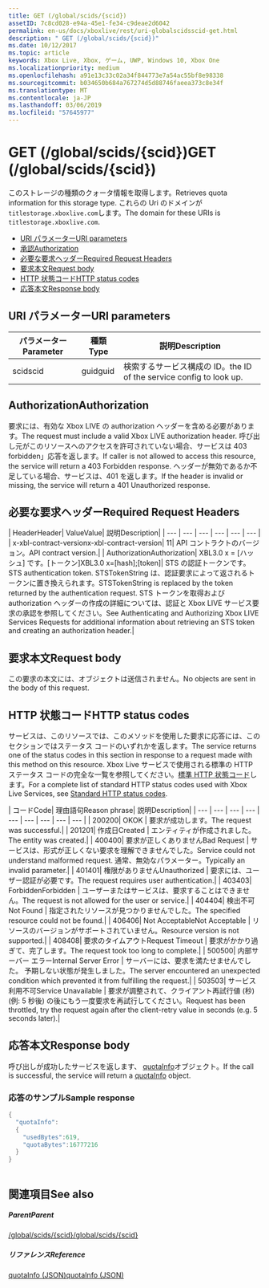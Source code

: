 ```yaml
---
title: GET (/global/scids/{scid})
assetID: 7c8cd028-e94a-45e1-fe34-c9deae2d6042
permalink: en-us/docs/xboxlive/rest/uri-globalscidsscid-get.html
description: " GET (/global/scids/{scid})"
ms.date: 10/12/2017
ms.topic: article
keywords: Xbox Live, Xbox, ゲーム, UWP, Windows 10, Xbox One
ms.localizationpriority: medium
ms.openlocfilehash: a91e13c33c02a34f844773e7a54ac55bf8e98338
ms.sourcegitcommit: b034650b684a767274d5d88746faeea373c8e34f
ms.translationtype: MT
ms.contentlocale: ja-JP
ms.lasthandoff: 03/06/2019
ms.locfileid: "57645977"
---
```

# <a name="get-globalscidsscid"></a><span data-ttu-id="f9f62-104">GET (/global/scids/{scid})</span><span class="sxs-lookup"><span data-stu-id="f9f62-104">GET (/global/scids/{scid})</span></span>
<span data-ttu-id="f9f62-105">このストレージの種類のクォータ情報を取得します。</span><span class="sxs-lookup"><span data-stu-id="f9f62-105">Retrieves quota information for this storage type.</span></span> <span data-ttu-id="f9f62-106">これらの Uri のドメインが`titlestorage.xboxlive.com`します。</span><span class="sxs-lookup"><span data-stu-id="f9f62-106">The domain for these URIs is `titlestorage.xboxlive.com`.</span></span>
 
  * [<span data-ttu-id="f9f62-107">URI パラメーター</span><span class="sxs-lookup"><span data-stu-id="f9f62-107">URI parameters</span></span>](#ID4EX)
  * [<span data-ttu-id="f9f62-108">承認</span><span class="sxs-lookup"><span data-stu-id="f9f62-108">Authorization</span></span>](#ID4ECB)
  * [<span data-ttu-id="f9f62-109">必要な要求ヘッダー</span><span class="sxs-lookup"><span data-stu-id="f9f62-109">Required Request Headers</span></span>](#ID4ENB)
  * [<span data-ttu-id="f9f62-110">要求本文</span><span class="sxs-lookup"><span data-stu-id="f9f62-110">Request body</span></span>](#ID4EWC)
  * [<span data-ttu-id="f9f62-111">HTTP 状態コード</span><span class="sxs-lookup"><span data-stu-id="f9f62-111">HTTP status codes</span></span>](#ID4EBD)
  * [<span data-ttu-id="f9f62-112">応答本文</span><span class="sxs-lookup"><span data-stu-id="f9f62-112">Response body</span></span>](#ID4EUAAC)
 
<a id="ID4EX"></a>

 
## <a name="uri-parameters"></a><span data-ttu-id="f9f62-113">URI パラメーター</span><span class="sxs-lookup"><span data-stu-id="f9f62-113">URI parameters</span></span>
 
| <span data-ttu-id="f9f62-114">パラメーター</span><span class="sxs-lookup"><span data-stu-id="f9f62-114">Parameter</span></span>| <span data-ttu-id="f9f62-115">種類</span><span class="sxs-lookup"><span data-stu-id="f9f62-115">Type</span></span>| <span data-ttu-id="f9f62-116">説明</span><span class="sxs-lookup"><span data-stu-id="f9f62-116">Description</span></span>| 
| --- | --- | --- | 
| <span data-ttu-id="f9f62-117">scid</span><span class="sxs-lookup"><span data-stu-id="f9f62-117">scid</span></span>| <span data-ttu-id="f9f62-118">guid</span><span class="sxs-lookup"><span data-stu-id="f9f62-118">guid</span></span>| <span data-ttu-id="f9f62-119">検索するサービス構成の ID。</span><span class="sxs-lookup"><span data-stu-id="f9f62-119">the ID of the service config to look up.</span></span>| 
  
<a id="ID4ECB"></a>

 
## <a name="authorization"></a><span data-ttu-id="f9f62-120">Authorization</span><span class="sxs-lookup"><span data-stu-id="f9f62-120">Authorization</span></span>
 
<span data-ttu-id="f9f62-121">要求には、有効な Xbox LIVE の authorization ヘッダーを含める必要があります。</span><span class="sxs-lookup"><span data-stu-id="f9f62-121">The request must include a valid Xbox LIVE authorization header.</span></span> <span data-ttu-id="f9f62-122">呼び出し元がこのリソースへのアクセスを許可されていない場合、サービスは 403 forbidden」応答を返します。</span><span class="sxs-lookup"><span data-stu-id="f9f62-122">If caller is not allowed to access this resource, the service will return a 403 Forbidden response.</span></span> <span data-ttu-id="f9f62-123">ヘッダーが無効であるか不足している場合、サービスは、401 を返します。</span><span class="sxs-lookup"><span data-stu-id="f9f62-123">If the header is invalid or missing, the service will return a 401 Unauthorized response.</span></span> 
  
<a id="ID4ENB"></a>

 
## <a name="required-request-headers"></a><span data-ttu-id="f9f62-124">必要な要求ヘッダー</span><span class="sxs-lookup"><span data-stu-id="f9f62-124">Required Request Headers</span></span>
 
| <span data-ttu-id="f9f62-125">Header</span><span class="sxs-lookup"><span data-stu-id="f9f62-125">Header</span></span>| <span data-ttu-id="f9f62-126">Value</span><span class="sxs-lookup"><span data-stu-id="f9f62-126">Value</span></span>| <span data-ttu-id="f9f62-127">説明</span><span class="sxs-lookup"><span data-stu-id="f9f62-127">Description</span></span>| 
| --- | --- | --- | --- | --- | --- | 
| <span data-ttu-id="f9f62-128">x-xbl-contract-version</span><span class="sxs-lookup"><span data-stu-id="f9f62-128">x-xbl-contract-version</span></span>| <span data-ttu-id="f9f62-129">1</span><span class="sxs-lookup"><span data-stu-id="f9f62-129">1</span></span>| <span data-ttu-id="f9f62-130">API コントラクトのバージョン。</span><span class="sxs-lookup"><span data-stu-id="f9f62-130">API contract version.</span></span>| 
| <span data-ttu-id="f9f62-131">Authorization</span><span class="sxs-lookup"><span data-stu-id="f9f62-131">Authorization</span></span>| <span data-ttu-id="f9f62-132">XBL3.0 x = [ハッシュ] です。[トークン]</span><span class="sxs-lookup"><span data-stu-id="f9f62-132">XBL3.0 x=[hash];[token]</span></span>| <span data-ttu-id="f9f62-133">STS の認証トークンです。</span><span class="sxs-lookup"><span data-stu-id="f9f62-133">STS authentication token.</span></span> <span data-ttu-id="f9f62-134">STSTokenString は、認証要求によって返されるトークンに置き換えられます。</span><span class="sxs-lookup"><span data-stu-id="f9f62-134">STSTokenString is replaced by the token returned by the authentication request.</span></span> <span data-ttu-id="f9f62-135">STS トークンを取得および authorization ヘッダーの作成の詳細については、認証と Xbox LIVE サービス要求の承認を参照してください。</span><span class="sxs-lookup"><span data-stu-id="f9f62-135">See Authenticating and Authorizing Xbox LIVE Services Requests for additional information about retrieving an STS token and creating an authorization header.</span></span>| 
  
<a id="ID4EWC"></a>

 
## <a name="request-body"></a><span data-ttu-id="f9f62-136">要求本文</span><span class="sxs-lookup"><span data-stu-id="f9f62-136">Request body</span></span>
 
<span data-ttu-id="f9f62-137">この要求の本文には、オブジェクトは送信されません。</span><span class="sxs-lookup"><span data-stu-id="f9f62-137">No objects are sent in the body of this request.</span></span>
  
<a id="ID4EBD"></a>

 
## <a name="http-status-codes"></a><span data-ttu-id="f9f62-138">HTTP 状態コード</span><span class="sxs-lookup"><span data-stu-id="f9f62-138">HTTP status codes</span></span> 
 
<span data-ttu-id="f9f62-139">サービスは、このリソースでは、このメソッドを使用した要求に応答には、このセクションではステータス コードのいずれかを返します。</span><span class="sxs-lookup"><span data-stu-id="f9f62-139">The service returns one of the status codes in this section in response to a request made with this method on this resource.</span></span> <span data-ttu-id="f9f62-140">Xbox Live サービスで使用される標準の HTTP ステータス コードの完全な一覧を参照してください。[標準 HTTP 状態コード](../../additional/httpstatuscodes.md)します。</span><span class="sxs-lookup"><span data-stu-id="f9f62-140">For a complete list of standard HTTP status codes used with Xbox Live Services, see [Standard HTTP status codes](../../additional/httpstatuscodes.md).</span></span>
 
| <span data-ttu-id="f9f62-141">コード</span><span class="sxs-lookup"><span data-stu-id="f9f62-141">Code</span></span>| <span data-ttu-id="f9f62-142">理由語句</span><span class="sxs-lookup"><span data-stu-id="f9f62-142">Reason phrase</span></span>| <span data-ttu-id="f9f62-143">説明</span><span class="sxs-lookup"><span data-stu-id="f9f62-143">Description</span></span>| 
| --- | --- | --- | --- | --- | --- | --- | --- | --- | 
| <span data-ttu-id="f9f62-144">200</span><span class="sxs-lookup"><span data-stu-id="f9f62-144">200</span></span>| <span data-ttu-id="f9f62-145">OK</span><span class="sxs-lookup"><span data-stu-id="f9f62-145">OK</span></span> | <span data-ttu-id="f9f62-146">要求が成功します。</span><span class="sxs-lookup"><span data-stu-id="f9f62-146">The request was successful.</span></span>| 
| <span data-ttu-id="f9f62-147">201</span><span class="sxs-lookup"><span data-stu-id="f9f62-147">201</span></span>| <span data-ttu-id="f9f62-148">作成日</span><span class="sxs-lookup"><span data-stu-id="f9f62-148">Created</span></span> | <span data-ttu-id="f9f62-149">エンティティが作成されました。</span><span class="sxs-lookup"><span data-stu-id="f9f62-149">The entity was created.</span></span>| 
| <span data-ttu-id="f9f62-150">400</span><span class="sxs-lookup"><span data-stu-id="f9f62-150">400</span></span>| <span data-ttu-id="f9f62-151">要求が正しくありません</span><span class="sxs-lookup"><span data-stu-id="f9f62-151">Bad Request</span></span> | <span data-ttu-id="f9f62-152">サービスは、形式が正しくない要求を理解できませんでした。</span><span class="sxs-lookup"><span data-stu-id="f9f62-152">Service could not understand malformed request.</span></span> <span data-ttu-id="f9f62-153">通常、無効なパラメーター。</span><span class="sxs-lookup"><span data-stu-id="f9f62-153">Typically an invalid parameter.</span></span>| 
| <span data-ttu-id="f9f62-154">401</span><span class="sxs-lookup"><span data-stu-id="f9f62-154">401</span></span>| <span data-ttu-id="f9f62-155">権限がありません</span><span class="sxs-lookup"><span data-stu-id="f9f62-155">Unauthorized</span></span> | <span data-ttu-id="f9f62-156">要求には、ユーザー認証が必要です。</span><span class="sxs-lookup"><span data-stu-id="f9f62-156">The request requires user authentication.</span></span>| 
| <span data-ttu-id="f9f62-157">403</span><span class="sxs-lookup"><span data-stu-id="f9f62-157">403</span></span>| <span data-ttu-id="f9f62-158">Forbidden</span><span class="sxs-lookup"><span data-stu-id="f9f62-158">Forbidden</span></span> | <span data-ttu-id="f9f62-159">ユーザーまたはサービスは、要求することはできません。</span><span class="sxs-lookup"><span data-stu-id="f9f62-159">The request is not allowed for the user or service.</span></span>| 
| <span data-ttu-id="f9f62-160">404</span><span class="sxs-lookup"><span data-stu-id="f9f62-160">404</span></span>| <span data-ttu-id="f9f62-161">検出不可</span><span class="sxs-lookup"><span data-stu-id="f9f62-161">Not Found</span></span> | <span data-ttu-id="f9f62-162">指定されたリソースが見つかりませんでした。</span><span class="sxs-lookup"><span data-stu-id="f9f62-162">The specified resource could not be found.</span></span>| 
| <span data-ttu-id="f9f62-163">406</span><span class="sxs-lookup"><span data-stu-id="f9f62-163">406</span></span>| <span data-ttu-id="f9f62-164">Not Acceptable</span><span class="sxs-lookup"><span data-stu-id="f9f62-164">Not Acceptable</span></span> | <span data-ttu-id="f9f62-165">リソースのバージョンがサポートされていません。</span><span class="sxs-lookup"><span data-stu-id="f9f62-165">Resource version is not supported.</span></span>| 
| <span data-ttu-id="f9f62-166">408</span><span class="sxs-lookup"><span data-stu-id="f9f62-166">408</span></span>| <span data-ttu-id="f9f62-167">要求のタイムアウト</span><span class="sxs-lookup"><span data-stu-id="f9f62-167">Request Timeout</span></span> | <span data-ttu-id="f9f62-168">要求がかかり過ぎて、完了します。</span><span class="sxs-lookup"><span data-stu-id="f9f62-168">The request took too long to complete.</span></span>| 
| <span data-ttu-id="f9f62-169">500</span><span class="sxs-lookup"><span data-stu-id="f9f62-169">500</span></span>| <span data-ttu-id="f9f62-170">内部サーバー エラー</span><span class="sxs-lookup"><span data-stu-id="f9f62-170">Internal Server Error</span></span> | <span data-ttu-id="f9f62-171">サーバーには、要求を満たせませんでした。 予期しない状態が発生しました。</span><span class="sxs-lookup"><span data-stu-id="f9f62-171">The server encountered an unexpected condition which prevented it from fulfilling the request.</span></span>| 
| <span data-ttu-id="f9f62-172">503</span><span class="sxs-lookup"><span data-stu-id="f9f62-172">503</span></span>| <span data-ttu-id="f9f62-173">サービス利用不可</span><span class="sxs-lookup"><span data-stu-id="f9f62-173">Service Unavailable</span></span> | <span data-ttu-id="f9f62-174">要求が調整されて、クライアント再試行値 (秒) (例: 5 秒後) の後にもう一度要求を再試行してください。</span><span class="sxs-lookup"><span data-stu-id="f9f62-174">Request has been throttled, try the request again after the client-retry value in seconds (e.g. 5 seconds later).</span></span>| 
  
<a id="ID4EUAAC"></a>

 
## <a name="response-body"></a><span data-ttu-id="f9f62-175">応答本文</span><span class="sxs-lookup"><span data-stu-id="f9f62-175">Response body</span></span>
 
<span data-ttu-id="f9f62-176">呼び出しが成功したサービスを返します、 [quotaInfo](../../json/json-quota.md)オブジェクト。</span><span class="sxs-lookup"><span data-stu-id="f9f62-176">If the call is successful, the service will return a [quotaInfo](../../json/json-quota.md) object.</span></span> 
 
<a id="ID4ECBAC"></a>

 
### <a name="sample-response"></a><span data-ttu-id="f9f62-177">応答のサンプル</span><span class="sxs-lookup"><span data-stu-id="f9f62-177">Sample response</span></span>
 

```cpp
{
  "quotaInfo":
  {
    "usedBytes":619,
    "quotaBytes":16777216
  }
}
         
```

   
<a id="ID4EOBAC"></a>

 
## <a name="see-also"></a><span data-ttu-id="f9f62-178">関連項目</span><span class="sxs-lookup"><span data-stu-id="f9f62-178">See also</span></span>
 
<a id="ID4EQBAC"></a>

 
##### <a name="parent"></a><span data-ttu-id="f9f62-179">Parent</span><span class="sxs-lookup"><span data-stu-id="f9f62-179">Parent</span></span> 

[<span data-ttu-id="f9f62-180">/global/scids/{scid}</span><span class="sxs-lookup"><span data-stu-id="f9f62-180">/global/scids/{scid}</span></span>](uri-globalscidsscid.md)

  
<a id="ID4E1BAC"></a>

 
##### <a name="reference"></a><span data-ttu-id="f9f62-181">リファレンス</span><span class="sxs-lookup"><span data-stu-id="f9f62-181">Reference</span></span> 

[<span data-ttu-id="f9f62-182">quotaInfo (JSON)</span><span class="sxs-lookup"><span data-stu-id="f9f62-182">quotaInfo (JSON)</span></span>](../../json/json-quota.md)

   